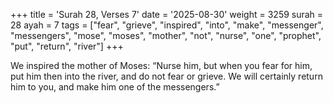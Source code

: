 +++
title = 'Surah 28, Verses 7'
date = '2025-08-30'
weight = 3259
surah = 28
ayah = 7
tags = ["fear", "grieve", "inspired", "into", "make", "messenger", "messengers", "mose", "moses", "mother", "not", "nurse", "one", "prophet", "put", "return", "river"]
+++

We inspired the mother of Moses: “Nurse him, but when you fear for him, put him then into the river, and do not fear or grieve. We will certainly return him to you, and make him one of the messengers.”